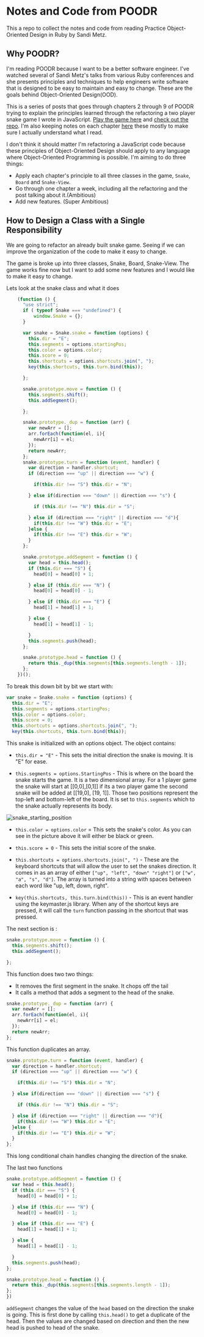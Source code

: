 # Notes and Code from POODR

This a repo to collect the notes and code from reading Practice Object-Oriented
Design in Ruby by Sandi Metz.

## Why POODR?
I'm reading POODR because I want to be a better software engineer. I've watched
several of Sandi Metz's talks from various Ruby conferences and she presents
principles and techniques to help engineers write software that is designed to
be easy to maintain and easy to change. These are the goals behind
Object-Oriented Design(OOD).

This is a series of posts that goes through chapters 2 through 9 of POODR trying
to explain the principles learned through the refactoring a two player snake
game I wrote in JavaScript. [Play the game here](http://emmanuelgenard.com/two_snake/) and
[check out the repo](https://github.com/edgenard/two_snake). I'm also keeping
notes on each chapter [here](https://github.com/edgenard/poodr/tree/master/notes) these mostly to make sure I actually understand what I read.

I don't think it should matter I'm refactoring a JavaScript code because these
principles of Object-Oriented Design should apply to any language where Object-Oriented Programming is possible. I'm  aiming to do three things:

* Apply each chapter's principle to all three classes in the game, `Snake`,
`Board` and `Snake-View`.
*  Go through one chapter a week, including all the refactoring and the post talking about it.(Ambitious)
* Add new features. (Super Ambitious)




## How to Design a Class with a Single Responsibility
We are going to refactor an already built snake game. Seeing if we can improve
the organization of the code to make it easy to change.

The game is broke up into three classes, Snake, Board, Snake-View. The game
works fine now but I want to add some new features and I would like to make it
easy to change.

Lets look at the snake class and what it does

```javascript
    (function () {
      "use strict";
      if ( typeof Snake === "undefined") {
          window.Snake = {};
      }

      var snake = Snake.snake = function (options) {
        this.dir = "E";
        this.segments = options.startingPos;
        this.color = options.color;
        this.score = 0;
        this.shortcuts = options.shortcuts.join(", ");
        key(this.shortcuts, this.turn.bind(this));

      };

      snake.prototype.move = function () {
        this.segments.shift();
        this.addSegment();

      };

      snake.prototype._dup = function (arr) {
        var newArr = [];
        arr.forEach(function(el, i){
          newArr[i] = el;
        });
        return newArr;
      };
      snake.prototype.turn = function (event, handler) {
        var direction = handler.shortcut;
        if (direction === "up" || direction === "w") {

          if(this.dir !== "S") this.dir = "N";

        } else if(direction === "down" || direction === "s") {

          if (this.dir !== "N") this.dir = "S";

        } else if (direction === "right" || direction === "d"){
          if(this.dir !== "W") this.dir = "E";
        }else {
          if(this.dir !== "E") this.dir = "W";
        }
      };

      snake.prototype.addSegment = function () {
        var head = this.head();
        if (this.dir === "S") {
          head[0] = head[0] + 1;

        } else if (this.dir === "N") {
          head[0] = head[0] - 1;

        } else if (this.dir === "E") {
          head[1] = head[1] + 1;

        } else {
          head[1] = head[1] - 1;

        }
        this.segments.push(head);
      };

      snake.prototype.head = function () {
        return this._dup(this.segments[this.segments.length - 1]);
      };
    })();
```

To break this down bit by bit we start with:

```javascript
var snake = Snake.snake = function (options) {
  this.dir = "E";
  this.segments = options.startingPos;
  this.color = options.color;
  this.score = 0;
  this.shortcuts = options.shortcuts.join(", ");
  key(this.shortcuts, this.turn.bind(this));
```
This snake is initialized with an options object. The object contains:

* `this.dir = "E"` - This sets the initial direction the snake is moving. It is
"E" for ease.

* `this.segments = options.StartingPos` - This is where on the board the snake
starts the game. It is a two dimensional array. For a 1 player game the snake
will start at [[0,0],[0,1]] if its a two player game the second snake will be
added at [[19,0], [19, 1]]. Those two positions represent the top-left and
bottom-left of the board. It is set to `this.segments` which to the snake
actually represents its body.

 ![snake_starting_position](images/snake_start.png)

* `this.color = options.color` = This sets the snake's color. As you can see in
the picture above it will either be black or green.

* `this.score = 0` - This sets the initial score of the snake.

* `this.shortcuts = options.shortcuts.join(", ")` - These are the keyboard
shortcuts that will allow the user to set the snakes direction. It comes in as
an array of either `["up", "left", "down" "right"]` or `["w", "a", "s", "d"]`.
The array is turned into a string with spaces between each word like "up, left,
down, right".

* `key(this.shortcuts, this.turn.bind(this))` - This is an event handler using
the keymaster.js library. When any of the shortcut keys are pressed, it will
call the `turn` function passing in the shortcut that was pressed.


The next section is :

```javascript
snake.prototype.move = function () {
  this.segments.shift();
  this.addSegment();

};
```

This function does two two things:
 * It removes the first segment in the snake. It chops off the tail
 * It calls a method that adds a segment to the head of the snake.


 ```javascript
 snake.prototype._dup = function (arr) {
   var newArr = [];
   arr.forEach(function(el, i){
     newArr[i] = el;
   });
   return newArr;
 };
 ```

 This function duplicates an array.

 ```javascript
 snake.prototype.turn = function (event, handler) {
   var direction = handler.shortcut;
   if (direction === "up" || direction === "w") {

     if(this.dir !== "S") this.dir = "N";

   } else if(direction === "down" || direction === "s") {

     if (this.dir !== "N") this.dir = "S";

   } else if (direction === "right" || direction === "d"){
     if(this.dir !== "W") this.dir = "E";
   }else {
     if(this.dir !== "E") this.dir = "W";
   }
 };
 ```

 This long conditional chain handles changing the direction of the snake.


 The last two functions
 ```javascript
 snake.prototype.addSegment = function () {
   var head = this.head();
   if (this.dir === "S") {
     head[0] = head[0] + 1;

   } else if (this.dir === "N") {
     head[0] = head[0] - 1;

   } else if (this.dir === "E") {
     head[1] = head[1] + 1;

   } else {
     head[1] = head[1] - 1;

   }
   this.segments.push(head);
 };

 snake.prototype.head = function () {
   return this._dup(this.segments[this.segments.length - 1]);
 };
})
 ```
`addSegment` changes the value of the `head` based on the direction the snake is going. This is first done by calling `this.head()` to get a duplicate of the head. Then the values are changed based on direction and then the new head is pushed to head of  the snake.
